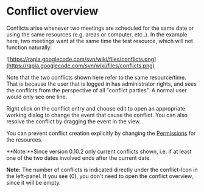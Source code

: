 # Conflict overview #
Conflicts arise whenever two meetings are scheduled for the same date or using the same resources (e.g. areas or computer, etc..). In the example here, two meetings want at the same time the test resource, which will not function naturally:

![https://rapla.googlecode.com/svn/wiki/files/conflicts.png](https://rapla.googlecode.com/svn/wiki/files/conflicts.png)

Note that the two conflicts shown here refer to the same resource/time. That is because the user that is logged in has administrator rights, and sees the conflicts from the perspective of all "conflict parties". A normal user would only see one line.

Right click on the conflict entry and choose edit to open an appropriate working dialog to change the event that cause the conflict. You can also resolve the conflict by dragging the event in the view.

You can prevent conflict creation explicitly by changing the [Permissions](Permissions.md) for the resources.


**Note:**Since version 0.10.2 only current conflicts shown, i.e. if at least one of the two dates involved ends after the current date.

**Note:** The number of conflicts is indicated directly under the conflict-Icon in the left-panel. If you see (0), you don't need to open the conflict overview, since it will be empty.